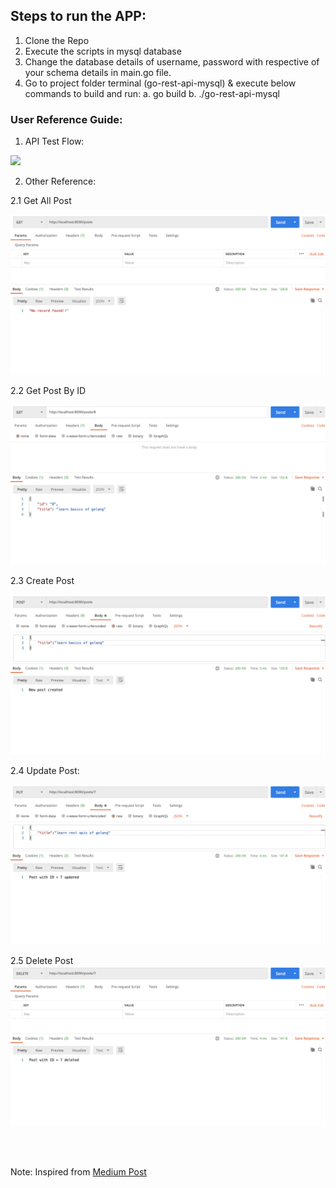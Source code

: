 ## Steps to run the APP:

1. Clone the Repo
2. Execute the scripts in mysql database
3. Change the database details of username, password with respective of your schema details in main.go file.
4. Go to project folder terminal (go-rest-api-mysql) & execute below commands to build and run:
  a. go build 
  b. ./go-rest-api-mysql

### User Reference Guide:

1. API Test Flow: <br/>

<img src = "https://github.com/Sudarshan-Gowda/Golang-Rest-API-Projects/blob/main/go-rest-api-mysql/docs/Pic00.gif"/>

2. Other Reference:

2.1 Get All Post

<img src= "https://github.com/Sudarshan-Gowda/Golang-Rest-API-Projects/blob/main/go-rest-api-mysql/docs/Pic-01.png"/>

2.2 Get Post By ID

<img src= "https://github.com/Sudarshan-Gowda/Golang-Rest-API-Projects/blob/main/go-rest-api-mysql/docs/Pic-02.png"/>

2.3 Create Post

<img src= "https://github.com/Sudarshan-Gowda/Golang-Rest-API-Projects/blob/main/go-rest-api-mysql/docs/Pic-03.png"/>

2.4 Update Post:

<img src= "https://github.com/Sudarshan-Gowda/Golang-Rest-API-Projects/blob/main/go-rest-api-mysql/docs/Pic-04.png"/>

2.5 Delete Post
<img src= "https://github.com/Sudarshan-Gowda/Golang-Rest-API-Projects/blob/main/go-rest-api-mysql/docs/Pic-05.png"/>

<br> <br>

Note:
Inspired from [Medium Post](https://medium.com/@hugo.bjarred/rest-api-with-golang-mux-mysql-c5915347fa5b)
